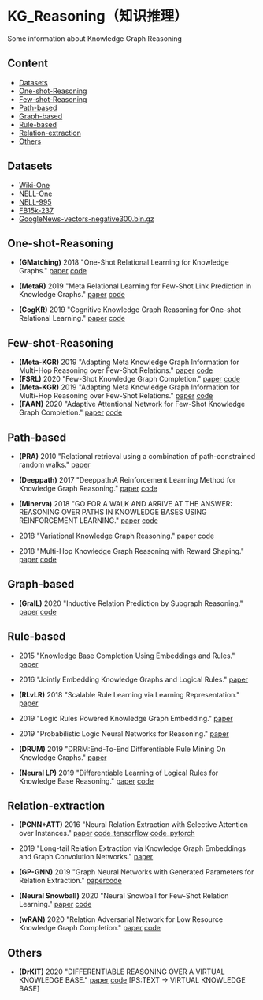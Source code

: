 # KG_Reasoning（知识推理）
Some information about Knowledge Graph Reasoning

## Content
* [Datasets](#Datasets)
* [One-shot-Reasoning](#One-shot-Reasoning)
* [Few-shot-Reasoning](#Few-shot-Reasoning)
* [Path-based](#Path-based)
* [Graph-based](#Graph-based)
* [Rule-based](#Rule-based)
* [Relation-extraction](#Relation-extraction)
* [Others](#Others)

## Datasets
- [Wiki-One](https://sites.cs.ucsb.edu/~xwhan/datasets/wiki.tar.gz)
- [NELL-One](https://sites.cs.ucsb.edu/~xwhan/datasets/nell.tar.gz)
- [NELL-995](http://cs.ucsb.edu/~xwhan/datasets/NELL-995.zip)
- [FB15k-237](https://drive.google.com/file/d/1klWL11nW3ZS6b2MtLW0MHnXu-XlJqDyA/view?usp=sharing)
- [GoogleNews-vectors-negative300.bin.gz](https://drive.google.com/file/d/0B7XkCwpI5KDYNlNUTTlSS21pQmM/edit?usp=sharing)

## One-shot-Reasoning
- **(GMatching)** 2018 "One-Shot Relational Learning for Knowledge Graphs." [paper](https://arxiv.org/abs/1808.09040) [code](https://github.com/xwhan/One-shot-Relational-Learning) 

- **(MetaR)** 2019 "Meta Relational Learning for Few-Shot Link Prediction in Knowledge Graphs." [paper](https://www.aclweb.org/anthology/D19-1431/) [code](https://github.com/AnselCmy/MetaR)

- **(CogKR)** 2019 "Cognitive Knowledge Graph Reasoning for One-shot Relational Learning." [paper](https://arxiv.org/abs/1906.05489) [code](https://github.com/THUDM/CogKR)

## Few-shot-Reasoning
- **(Meta-KGR)** 2019 "Adapting Meta Knowledge Graph Information for Multi-Hop Reasoning over Few-Shot Relations." [paper](https://arxiv.org/pdf/1908.11513.pdf) [code](https://github.com/THU-KEG/MetaKGR)
- **(FSRL)** 2020 "Few-Shot Knowledge Graph Completion." [paper](https://arxiv.org/abs/1911.11298?context=cs) [code]()
- **(Meta-KGR)** 2019 "Adapting Meta Knowledge Graph Information for Multi-Hop Reasoning over Few-Shot Relations." [paper](https://arxiv.org/pdf/1908.11513.pdf) [code](https://github.com/THU-KEG/MetaKGR)
- **(FAAN)** 2020 "Adaptive Attentional Network for Few-Shot Knowledge Graph Completion." [paper](https://www.researchgate.net/publication/344756931_Adaptive_Attentional_Network_for_Few-Shot_Knowledge_Graph_Completion) [code](https://github.com/JiaweiSheng/FAAN)

## Path-based
- **(PRA)** 2010 "Relational retrieval using a combination of path-constrained random walks." [paper](https://link.springer.com/article/10.1007/s10994-010-5205-8)

- **(Deeppath)** 2017 "Deeppath:A Reinforcement Learning Method for Knowledge Graph Reasoning." [paper](https://arxiv.org/abs/1707.06690) [code](https://github.com/xwhan/DeepPath)

- **(Minerva)** 2018 "GO FOR A WALK AND ARRIVE AT THE ANSWER: REASONING OVER PATHS IN KNOWLEDGE BASES USING REINFORCEMENT LEARNING." [paper](https://arxiv.org/abs/1711.05851) [code](https://github.com/shehzaadzd/MINERVA)

- 2018 "Variational Knowledge Graph Reasoning." [paper](https://arxiv.org/abs/1803.06581) [code](https://github.com/wenhuchen/KB-Reasoning-Data)

- 2018 "Multi-Hop Knowledge Graph Reasoning with Reward Shaping." [paper](https://arxiv.org/abs/1808.10568) [code](https://github.com/salesforce/MultiHopKG)


## Graph-based
- **(GraIL)** 2020 "Inductive Relation Prediction by Subgraph Reasoning." [paper](https://arxiv.org/abs/1911.06962) [code](https://github.com/kkteru/grail)


## Rule-based
- 2015 "Knowledge Base Completion Using Embeddings and Rules." [paper](https://www.aaai.org/ocs/index.php/IJCAI/IJCAI15/paper/viewPaper/10798)

- 2016 "Jointly Embedding Knowledge Graphs and Logical Rules." [paper](https://www.aclweb.org/anthology/D16-1019.pdf)

- **(RLvLR)** 2018 "Scalable Rule Learning via Learning Representation." [paper](https://www.ijcai.org/Proceedings/2018/0297.pdf)

- 2019 "Logic Rules Powered Knowledge Graph Embedding." [paper](https://arxiv.org/abs/1903.03772)

- 2019 "Probabilistic Logic Neural Networks for Reasoning." [paper](http://papers.nips.cc/paper/8987-probabilistic-logic-neural-networks-for-reasoning)

- **(DRUM)** 2019 "DRRM:End-To-End Differentiable Rule Mining On Knowledge Graphs." [paper](http://papers.nips.cc/paper/9669-drum-end-to-end-differentiable-rule-mining-on-knowledge-graphs)

- **(Neural LP)** 2019 "Differentiable Learning of Logical Rules for Knowledge Base Reasoning." [paper](http://papers.nips.cc/paper/6826-differentiable-learning-of-logical-rules-for-knowledge-base-reasoning) [code](https://github.com/fanyangxyz/Neural-LP)



## Relation-extraction
- **(PCNN+ATT)** 2016 "Neural Relation Extraction with Selective Attention over Instances." [paper](http://www.thunlp.org/~lyk/publications/acl2016_nre.pdf) [code_tensorflow](https://github.com/thunlp/NRE) [code_pytorch](https://github.com/ShomyLiu/pytorch-relation-extraction)

- 2019 "Long-tail Relation Extraction via Knowledge Graph Embeddings and Graph Convolution Networks." [paper](https://www.aclweb.org/anthology/N19-1306/)

- **(GP-GNN)** 2019 "Graph Neural Networks with Generated Parameters for Relation Extraction." [paper](https://www.aclweb.org/anthology/P19-1128.pdf)[code](https://github.com/thunlp/gp-gnn)

- **(Neural Snowball)** 2020 "Neural Snowball for Few-Shot Relation Learning." [paper](https://arxiv.org/pdf/1908.11007.pdf) [code](https://github.com/thunlp/Neural-Snowball)

- **(wRAN)** 2020 "Relation Adversarial Network for Low Resource Knowledge Graph Completion." [paper](https://arxiv.org/abs/1911.03091) [code](https://github.com/zxlzr/RAN)

## Others
- **(DrKIT)** 2020 "DIFFERENTIABLE REASONING OVER A VIRTUAL KNOWLEDGE BASE." [paper](https://link.zhihu.com/?target=https%3A//openreview.net/pdf%3Fid%3DSJxstlHFPH) [code](http://www.cs.cmu.edu/~bdhingra/pages/drkit.html) [PS:TEXT -> VIRTUAL KNOWLEDGE BASE]

